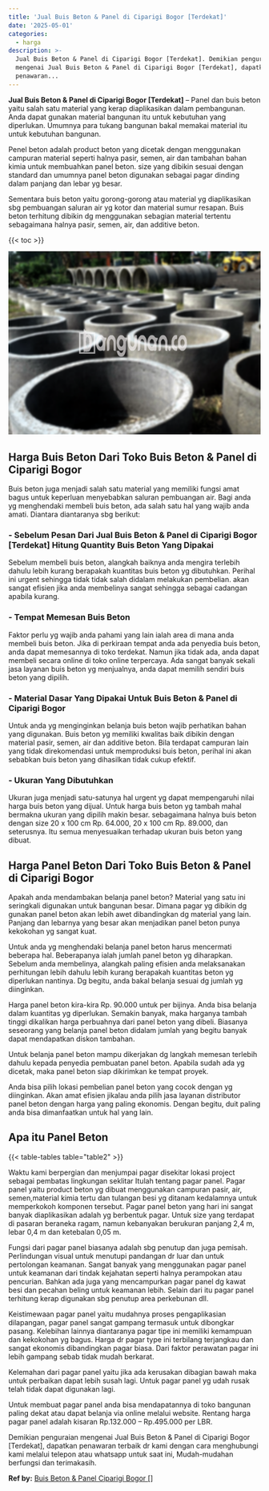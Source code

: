 ```yaml
---
title: 'Jual Buis Beton & Panel di Ciparigi Bogor [Terdekat]'
date: '2025-05-01'
categories:
  - harga
description: >-
  Jual Buis Beton & Panel di Ciparigi Bogor [Terdekat]. Demikian penguraian
  mengenai Jual Buis Beton & Panel di Ciparigi Bogor [Terdekat], dapatkan
  penawaran...
---
```


**Jual Buis Beton & Panel di Ciparigi Bogor \[Terdekat\]** – Panel dan buis beton yaitu salah satu material yang kerap diaplikasikan dalam pembangunan. Anda dapat gunakan material bangunan itu untuk kebutuhan yang diperlukan. Umumnya para tukang bangunan bakal memakai material itu untuk kebutuhan bangunan.

Penel beton adalah product beton yang dicetak dengan menggunakan campuran material seperti halnya pasir, semen, air dan tambahan bahan kimia untuk membuahkan panel beton. size yang dibikin sesuai dengan standard dan umumnya panel beton digunakan sebagai pagar dinding dalam panjang dan lebar yg besar.

Sementara buis beton yaitu gorong-gorong atau material yg diaplikasikan sbg pembuangan saluran air yg kotor dan material sumur resapan. Buis beton terhitung dibikin dg menggunakan sebagian material tertentu sebagaimana halnya pasir, semen, air, dan additive beton.

{{< toc >}}

![Jual Buis Beton & Panel di Ciparigi Bogor [Terdekat]](/images/jual-panel-buis-beton-murah-27.png)

## Harga Buis Beton Dari Toko Buis Beton & Panel di Ciparigi Bogor

Buis beton juga menjadi salah satu material yang memiliki fungsi amat bagus untuk keperluan menyebabkan saluran pembuangan air. Bagi anda yg menghendaki membeli buis beton, ada salah satu hal yang wajib anda amati. Diantara diantaranya sbg berikut:

### \- Sebelum Pesan Dari Jual Buis Beton & Panel di Ciparigi Bogor \[Terdekat\] Hitung Quantity Buis Beton Yang Dipakai

Sebelum membeli buis beton, alangkah baiknya anda mengira terlebih dahulu lebih kurang berapakah kuantitas buis beton yg dibutuhkan. Perihal ini urgent sehingga tidak tidak salah didalam melakukan pembelian. akan sangat efisien jika anda membelinya sangat sehingga sebagai cadangan apabila kurang.

### \- Tempat Memesan Buis Beton

Faktor perlu yg wajib anda pahami yang lain ialah area di mana anda membeli buis beton. Jika di perkiraan tempat anda ada penyedia buis beton, anda dapat memesannya di toko terdekat. Namun jika tidak ada, anda dapat membeli secara online di toko online terpercaya. Ada sangat banyak sekali jasa layanan buis beton yg menjualnya, anda dapat memilih sendiri buis beton yang dipilih.

### \- Material Dasar Yang Dipakai Untuk Buis Beton & Panel di Ciparigi Bogor

Untuk anda yg menginginkan belanja buis beton wajib perhatikan bahan yang digunakan. Buis beton yg memiliki kwalitas baik dibikin dengan material pasir, semen, air dan additive beton. Bila terdapat campuran lain yang tidak direkomendasi untuk memproduksi buis beton, perihal ini akan sebabkan buis beton yang dihasilkan tidak cukup efektif.

### \- Ukuran Yang Dibutuhkan

Ukuran juga menjadi satu-satunya hal urgent yg dapat mempengaruhi nilai harga buis beton yang dijual. Untuk harga buis beton yg tambah mahal bermakna ukuran yang dipilih makin besar. sebagaimana halnya buis beton dengan size 20 x 100 cm Rp. 64.000, 20 x 100 cm Rp. 89.000, dan seterusnya. Itu semua menyesuaikan terhadap ukuran buis beton yang dibuat.

## Harga Panel Beton Dari Toko Buis Beton & Panel di Ciparigi Bogor

Apakah anda mendambakan belanja panel beton? Material yang satu ini seringkali digunakan untuk bangunan besar. Dimana pagar yg dibikin dg gunakan panel beton akan lebih awet dibandingkan dg material yang lain. Panjang dan lebarnya yang besar akan menjadikan panel beton punya kekokohan yg sangat kuat.

Untuk anda yg menghendaki belanja panel beton harus mencermati beberapa hal. Beberapanya ialah jumlah panel beton yg diharapkan. Sebelum anda membelinya, alangkah paling efisien anda melaksanakan perhitungan lebih dahulu lebih kurang berapakah kuantitas beton yg diperlukan nantinya. Dg begitu, anda bakal belanja sesuai dg jumlah yg diinginkan.

Harga panel beton kira-kira Rp. 90.000 untuk per bijinya. Anda bisa belanja dalam kuantitas yg diperlukan. Semakin banyak, maka harganya tambah tinggi dikalikan harga perbuahnya dari panel beton yang dibeli. Biasanya seseorang yang belanja panel beton didalam jumlah yang begitu banyak dapat mendapatkan diskon tambahan.

Untuk belanja panel beton mampu dikerjakan dg langkah memesan terlebih dahulu kepada penyedia pembuatan panel beton. Apabila sudah ada yg dicetak, maka panel beton siap dikirimkan ke tempat proyek.

Anda bisa pilih lokasi pembelian panel beton yang cocok dengan yg diinginkan. Akan amat efisien jikalau anda pilih jasa layanan distributor panel beton dengan harga yang paling ekonomis. Dengan begitu, duit paling anda bisa dimanfaatkan untuk hal yang lain.

## Apa itu Panel Beton

{{< table-tables table="table2" >}}

Waktu kami berpergian dan menjumpai pagar disekitar lokasi project sebagai pembatas lingkungan seklitar Itulah tentang pagar panel. Pagar panel yaitu product beton yg dibuat menggunakan campuran pasir, air, semen,material kimia tertu dan tulangan besi yg ditanam kedalamnya untuk memperkokoh komponen tersebut. Pagar panel beton yang hari ini sangat banyak diaplikasikan adalah yg berbentuk pagar. Untuk size yang terdapat di pasaran beraneka ragam, namun kebanyakan berukuran panjang 2,4 m, lebar 0,4 m dan ketebalan 0,05 m.

Fungsi dari pagar panel biasanya adalah sbg penutup dan juga pemisah. Perlindungan visual untuk menutupi pandangan dr luar dan untuk pertolongan keamanan. Sangat banyak yang menggunakan pagar panel untuk keamanan dari tindak kejahatan seperti halnya perampokan atau pencurian. Bahkan ada juga yang mencampurkan pagar panel dg kawat besi dan pecahan beling untuk keamanan lebih. Selain dari itu pagar panel terhitung kerap digunakan sbg penutup area perkebunan dll.

Keistimewaan pagar panel yaitu mudahnya proses pengaplikasian dilapangan, pagar panel sangat gampang termasuk untuk dibongkar pasang. Kelebihan lainnya diantaranya pagar tipe ini memiliki kemampuan dan kekokohan yg bagus. Harga dr pagar type ini terbilang terjangkau dan sangat ekonomis dibandingkan pagar biasa. Dari faktor perawatan pagar ini lebih gampang sebab tidak mudah berkarat.

Kelemahan dari pagar panel yaitu jika ada kerusakan dibagian bawah maka untuk perbaikan dapat lebih susah lagi. Untuk pagar panel yg udah rusak telah tidak dapat digunakan lagi.

Untuk membuat pagar panel anda bisa mendapatannya di toko bangunan paling dekat atau dapat belanja via online melalui website. Rentang harga pagar panel adalah kisaran Rp.132.000 – Rp.495.000 per LBR.

Demikian penguraian mengenai Jual Buis Beton & Panel di Ciparigi Bogor \[Terdekat\], dapatkan penawaran terbaik dr kami dengan cara menghubungi kami melalui telepon atau whatsapp untuk saat ini, Mudah-mudahan berfungsi dan terimakasih.

**Ref by:** [Buis Beton & Panel Ciparigi Bogor []](https://id.wikipedia.org/wiki/Buis)
